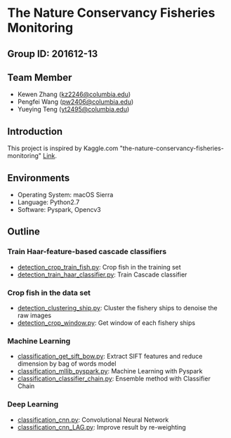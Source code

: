 # The Nature Conservancy Fisheries Monitoring

## Group ID: 201612-13

## Team Member 
+ Kewen Zhang  (kz2246@columbia.edu)
+ Pengfei Wang (pw2406@columbia.edu)
+ Yueying Teng (yt2495@columbia.edu)

## Introduction
This project is inspired by Kaggle.com "the-nature-conservancy-fisheries-monitoring" [Link](https://www.kaggle.com/c/the-nature-conservancy-fisheries-monitoring).

## Environments
+ Operating System: macOS Sierra
+ Language: Python2.7
+ Software: Pyspark, Opencv3

## Outline
### Train Haar-feature-based cascade classifiers
+ [detection_crop_train_fish.py](https://github.com/Sapphirine/Kaggle_the_Nature_Conservancy_Fisheries_Monitoring/blob/master/lib/detection_crop_train_fish.py): Crop fish in the training set
+ [detection_train_haar_classifier.py](https://github.com/Sapphirine/Kaggle_the_Nature_Conservancy_Fisheries_Monitoring/blob/master/lib/detection_train_haar_classifier.py): Train Cascade classifier

### Crop fish in the data set
+ [detection_clustering_ship.py](https://github.com/Sapphirine/Kaggle_the_Nature_Conservancy_Fisheries_Monitoring/blob/master/lib/detection_clustering_ship.py): Cluster the fishery ships to denoise the raw images
+ [detection_crop_window.py](https://github.com/Sapphirine/Kaggle_the_Nature_Conservancy_Fisheries_Monitoring/blob/master/lib/detection_crop_window.py): Get window of each fishery ships

### Machine Learning
+ [classification_get_sift_bow.py](https://github.com/Sapphirine/Kaggle_the_Nature_Conservancy_Fisheries_Monitoring/blob/master/lib/classification_get_sift_bow.py): Extract SIFT features and reduce dimension by bag of words model
+ [classification_mllib_pyspark.py](https://github.com/Sapphirine/Kaggle_the_Nature_Conservancy_Fisheries_Monitoring/blob/master/lib/classification_mllib_pyspark.py): Machine Learning with Pyspark
+ [classification_classifier_chain.py](https://github.com/Sapphirine/Kaggle_the_Nature_Conservancy_Fisheries_Monitoring/blob/master/lib/classification_classifier_chain.py): Ensemble method with Classifier Chain

### Deep Learning
+ [classification_cnn.py](https://github.com/Sapphirine/Kaggle_the_Nature_Conservancy_Fisheries_Monitoring/blob/master/lib/classification_cnn.py): Convolutional Neural Network
+ [classification_cnn_LAG.py](https://github.com/Sapphirine/Kaggle_the_Nature_Conservancy_Fisheries_Monitoring/blob/master/lib/classification_cnn_LAG.py): Improve result by re-weighting
